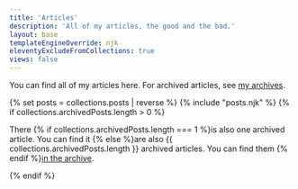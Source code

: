 ```yaml
---
title: 'Articles'
description: 'All of my articles, the good and the bad.'
layout: base
templateEngineOverride: njk
eleventyExcludeFromCollections: true
views: false
---
```


<p>You can find all of my articles here. For archived articles, see <a href="/archive/">my archives</a>.

{% set posts = collections.posts | reverse %}
{% include "posts.njk" %}
{% if collections.archivedPosts.length > 0 %}

<p class="container p-5 mt-10 bg-gray-100">
There {% if collections.archivedPosts.length === 1 %}is also one archived article. You can find it {% else %}are also {{ collections.archivedPosts.length }} archived articles. You can find them {% endif %}<a href="/archive/">in the archive</a>.</p>
{% endif %}
